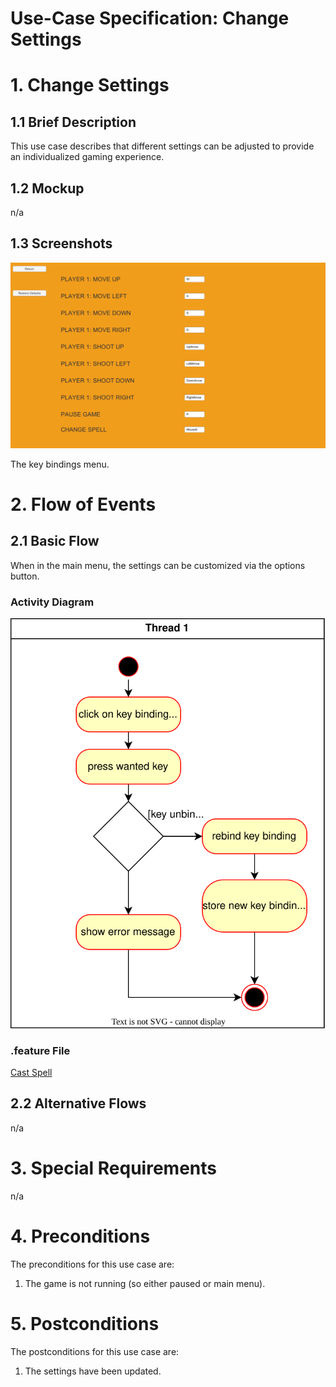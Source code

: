 # Use-Case Specification: Change Settings

# 1. Change Settings

## 1.1 Brief Description
This use case describes that different settings can be adjusted to provide an individualized gaming experience.

## 1.2 Mockup
n/a

## 1.3 Screenshots
![Before Cast](../res/game/change_settings.png)

The key bindings menu.


# 2. Flow of Events

## 2.1 Basic Flow
When in the main menu, the settings can be customized via the options button.

### Activity Diagram
![Activity Diagram](../activity_diagrams/change_settings.svg)

### .feature File
[Cast Spell](../features/.feature)

## 2.2 Alternative Flows
n/a

# 3. Special Requirements
n/a

# 4. Preconditions
The preconditions for this use case are:
1. The game is not running (so either paused or main menu).

# 5. Postconditions
The postconditions for this use case are:
1. The settings have been updated.
